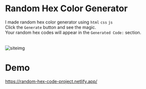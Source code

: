 # Random Hex Color Generator

I made random hex color generator using `html` `css` `js` <br>
Click the `Generate` button and see the magic. <br>
Your random hex codes will appear in the `Generated Code:` section. <br><br><br>
![siteimg](https://github.com/tayfunerbilen/getir.com-react-tailwind/assets/148654305/3c907320-e071-40b9-92fa-f4f866b5c167)

# Demo
https://random-hex-code-project.netlify.app/

